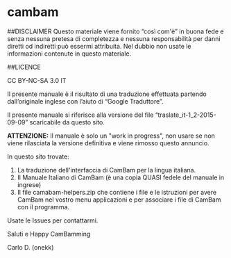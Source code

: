 # cambam

##DISCLAIMER
Questo materiale viene fornito “così com'è” in buona fede e senza nessuna pretesa di completezza e nessuna responsabilità per danni diretti od indiretti può essermi attribuita. Nel dubbio non usate le informazioni contenute in questo materiale.

##LICENCE

CC BY-NC-SA 3.0 IT 

Il presente manuale è il risultato di una traduzione effettuata partendo dall’originale inglese con l’aiuto di “Google Traduttore”.

Il presente manuale si riferisce alla versione del file “traslate_it-1_2-2015-09-09” scaricabile da questo sito.

**ATTENZIONE:** Il manuale è solo un "work in progress", non usare se non viene rilasciata la versione definitiva e viene rimosso questo annuncio.


In questo sito trovate:

1) La traduzione dell'interfaccia di CamBam per la lingua italiana.
2) Il Manuale Italiano di CamBam (è una copia QUASI fedele del manuale in ingrese)
3) Il file camabam-helpers.zip che contiene i file e le istruzioni per avere CamBam nel vostro menu applicazioni e per associare i file di CamBam con il programma.


Usate le Issues per contattarmi.

Saluti e Happy CamBamming

Carlo D. (onekk)

